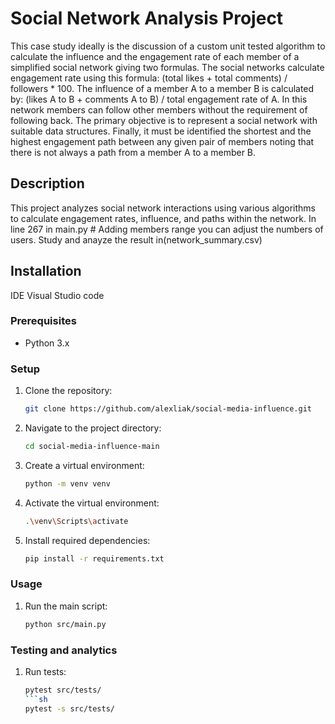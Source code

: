 # Social Network Analysis Project
This case study ideally is the discussion of a custom unit tested algorithm to calculate the influence and the engagement rate of each member of a simplified social network giving two formulas. The social networks calculate engagement rate using this formula: (total likes + total comments) / followers * 100. The influence of a member A to a member B is calculated by: (likes A to B + comments A to B) / total engagement rate of A. In this network members can follow other members without the requirement of following back. The primary objective is to represent a social network with suitable data structures. Finally, it must be identified the shortest and the highest engagement path between any given pair of members noting that there is not always a path from a member A to a member B.  
## Description
This project analyzes social network interactions using various algorithms to calculate engagement rates, influence, and paths within the network. In line 267 in main.py # Adding members range you can adjust the numbers of users. Study and anayze the result in(network_summary.csv)

## Installation
IDE Visual Studio code

### Prerequisites
- Python 3.x

### Setup
1. Clone the repository:
   ```sh
   git clone https://github.com/alexliak/social-media-influence.git
   
2. Navigate to the project directory:
    ```sh
    cd social-media-influence-main
3. Create a virtual environment:
    ```sh
    python -m venv venv
4. Activate the virtual environment:
    ```sh
    .\venv\Scripts\activate
5. Install required dependencies:
    ```sh
    pip install -r requirements.txt

### Usage
1. Run the main script:
    ```sh
    python src/main.py

### Testing and analytics
1. Run tests:
    ```sh
    pytest src/tests/
    ```sh
    pytest -s src/tests/
